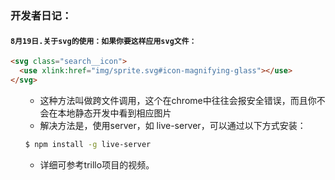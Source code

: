 ### 开发者日记：

#### `8月19日.关于svg的使用：如果你要这样应用svg文件：`

```html
<svg class="search__icon">
  <use xlink:href="img/sprite.svg#icon-magnifying-glass"></use>
</svg>
```

<ol>

- 这种方法叫做跨文件调用，这个在chrome中往往会报安全错误，而且你不会在本地静态开发中看到相应图片
- 解决方法是，使用server，如 live-server，可以通过以下方式安装：

```bash
$ npm install -g live-server
```
- 详细可参考trillo项目的视频。

</ol>

